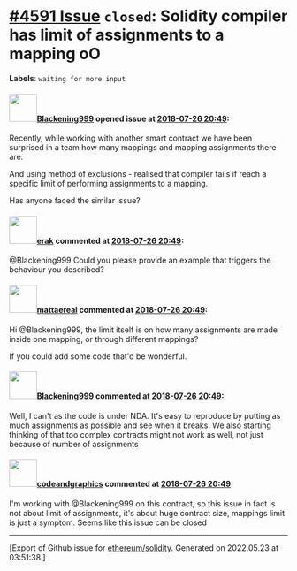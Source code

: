 # [\#4591 Issue](https://github.com/ethereum/solidity/issues/4591) `closed`: Solidity compiler has limit of assignments to a mapping oO
**Labels**: `waiting for more input`


#### <img src="https://avatars.githubusercontent.com/u/2836887?u=7afa863c0b7e6b66d4c23c795c1a5e76a641fbb0&v=4" width="50">[Blackening999](https://github.com/Blackening999) opened issue at [2018-07-26 20:49](https://github.com/ethereum/solidity/issues/4591):

Recently, while working with another smart contract we have been surprised in a team how many mappings and mapping assignments there are.

And using method of exclusions - realised that compiler fails if reach a specific limit of performing assignments to a mapping.

Has anyone faced the similar issue?

#### <img src="https://avatars.githubusercontent.com/u/20012009?u=61e903cf16bc5f3353db1d571401e2e71b6f61ed&v=4" width="50">[erak](https://github.com/erak) commented at [2018-07-26 20:49](https://github.com/ethereum/solidity/issues/4591#issuecomment-408356756):

@Blackening999 Could you please provide an example that triggers the behaviour you described?

#### <img src="https://avatars.githubusercontent.com/u/388605?u=5a8b32f470dd72acdd5ea2c3451f91dd4d90b690&v=4" width="50">[mattaereal](https://github.com/mattaereal) commented at [2018-07-26 20:49](https://github.com/ethereum/solidity/issues/4591#issuecomment-411258533):

Hi @Blackening999, the limit itself is on how many assignments are made inside one mapping, or through different mappings?

If you could add some code that'd be wonderful.

#### <img src="https://avatars.githubusercontent.com/u/2836887?u=7afa863c0b7e6b66d4c23c795c1a5e76a641fbb0&v=4" width="50">[Blackening999](https://github.com/Blackening999) commented at [2018-07-26 20:49](https://github.com/ethereum/solidity/issues/4591#issuecomment-411318916):

Well, I can't as the code is under NDA. It's easy to reproduce by putting as much assignments as possible and see when it breaks. We also starting thinking of that too complex contracts might not work as well, not just because of number of assignments

#### <img src="https://avatars.githubusercontent.com/u/2605391?u=217f589eeee1e523d6d8a0841de24f7cf39611a2&v=4" width="50">[codeandgraphics](https://github.com/codeandgraphics) commented at [2018-07-26 20:49](https://github.com/ethereum/solidity/issues/4591#issuecomment-411331644):

I'm working with @Blackening999 on this contract, so this issue in fact is not about limit of assignments, it's about huge contract size, mappings limit is just a symptom.
Seems like this issue can be closed


-------------------------------------------------------------------------------



[Export of Github issue for [ethereum/solidity](https://github.com/ethereum/solidity). Generated on 2022.05.23 at 03:51:38.]
